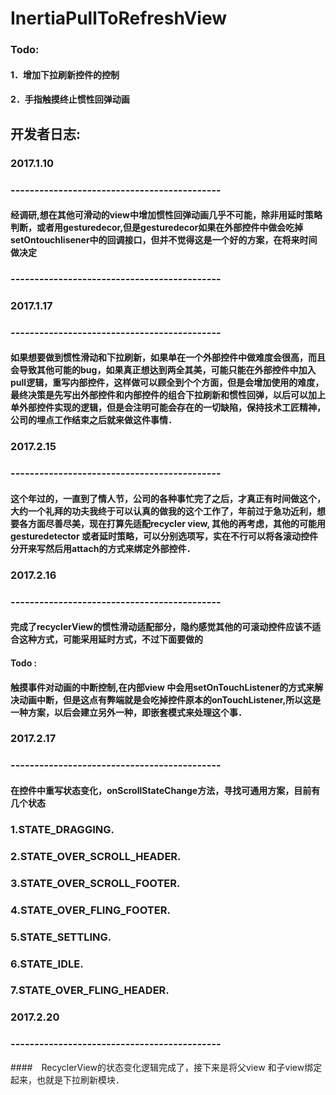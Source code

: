 # InertiaPullToRefreshView

### Todo:
#### 1．增加下拉刷新控件的控制
#### 2．手指触摸终止惯性回弹动画

## 开发者日志:

### 2017.1.10
### --------------------------------------------
#### 经调研,想在其他可滑动的view中增加惯性回弹动画几乎不可能，除非用延时策略判断，或者用gesturedecor,但是gesturedecor如果在外部控件中做会吃掉setOntouchlisener中的回调接口，但并不觉得这是一个好的方案，在将来时间做决定
### --------------------------------------------

### 2017.1.17
### --------------------------------------------
#### 如果想要做到惯性滑动和下拉刷新，如果单在一个外部控件中做难度会很高，而且会导致其他可能的bug，如果真正想达到两全其美，可能只能在外部控件中加入pull逻辑，重写内部控件，这样做可以顾全到个个方面，但是会增加使用的难度，最终决策是先写出外部控件和内部控件的组合下拉刷新和惯性回弹，以后可以加上单外部控件实现的逻辑，但是会注明可能会存在的一切缺陷，保持技术工匠精神，公司的埋点工作结束之后就来做这件事情．

### 2017.2.15
### --------------------------------------------
#### 这个年过的，一直到了情人节，公司的各种事忙完了之后，才真正有时间做这个，大约一个礼拜的功夫我终于可以认真的做我的这个工作了，年前过于急功近利，想要各方面尽善尽美，现在打算先适配recycler view, 其他的再考虑，其他的可能用gesturedetector 或者延时策略，可以分别选项写，实在不行可以将各滚动控件分开来写然后用attach的方式来绑定外部控件．

### 2017.2.16
### --------------------------------------------
#### 完成了recyclerView的惯性滑动适配部分，隐约感觉其他的可滚动控件应该不适合这种方式，可能采用延时方式，不过下面要做的
#### Todo : 
####      触摸事件对动画的中断控制,在内部view 中会用setOnTouchListener的方式来解决动画中断，但是这点有弊端就是会吃掉控件原本的onTouchListener,所以这是一种方案，以后会建立另外一种，即嵌套模式来处理这个事．

### 2017.2.17
### --------------------------------------------
#### 在控件中重写状态变化，onScrollStateChange方法，寻找可通用方案，目前有几个状态
### 1.STATE_DRAGGING.
### 2.STATE_OVER_SCROLL_HEADER.
### 3.STATE_OVER_SCROLL_FOOTER.
### 4.STATE_OVER_FLING_FOOTER.
### 5.STATE_SETTLING.
### 6.STATE_IDLE.
### 7.STATE_OVER_FLING_HEADER.

### 2017.2.20
### --------------------------------------------
####　RecyclerView的状态变化逻辑完成了，接下来是将父view 和子view绑定起来，也就是下拉刷新模块．

